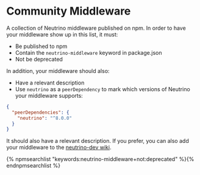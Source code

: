 # Community Middleware

A collection of Neutrino middleware published on npm. In order to have your middleware show up in this list, it must:

- Be published to npm
- Contain the `neutrino-middleware` keyword in package.json
- Not be deprecated

In addition, your middleware should also:

- Have a relevant description
- Use `neutrino` as a `peerDependency` to mark which versions of Neutrino your middleware supports:

```json
{
  "peerDependencies": {
    "neutrino": "^8.0.0"
  }
}
```

It should also have a relevant description. If you prefer, you can also add your middleware to the
[neutrino-dev wiki](https://github.com/mozilla-neutrino/neutrino-dev/wiki/Community-Middleware).

{% npmsearchlist "keywords:neutrino-middleware+not:deprecated" %}{% endnpmsearchlist %}

